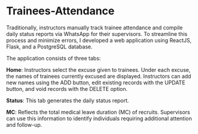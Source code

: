 # Trainees-Attendance

Traditionally, instructors manually track trainee attendance and compile daily status reports via WhatsApp for their supervisors. To streamline this process and minimize errors, I developed a web application using ReactJS, Flask, and a PostgreSQL database.

The application consists of three tabs:

**Home**: Instructors select the excuse given to trainees. Under each excuse, the names of trainees currently excused are displayed. Instructors can add new names using the ADD button, edit existing records with the UPDATE button, and void records with the DELETE option.

**Status**: This tab generates the daily status report.

**MC**: Reflects the total medical leave duration (MC) of recruits. Supervisors can use this information to identify individuals requiring additional attention and follow-up.
